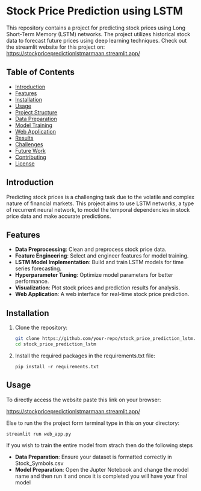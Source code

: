 # Stock Price Prediction using LSTM

This repository contains a project for predicting stock prices using Long Short-Term Memory (LSTM) networks. The project utilizes historical stock data to forecast future prices using deep learning techniques. 
Check out the streamlit website for this project on:
https://stockpricepredictionlstmarmaan.streamlit.app/

## Table of Contents
- [Introduction](#introduction)
- [Features](#features)
- [Installation](#installation)
- [Usage](#usage)
- [Project Structure](#project-structure)
- [Data Preparation](#data-preparation)
- [Model Training](#model-training)
- [Web Application](#web-application)
- [Results](#results)
- [Challenges](#challenges)
- [Future Work](#future-work)
- [Contributing](#contributing)
- [License](#license)

## Introduction
Predicting stock prices is a challenging task due to the volatile and complex nature of financial markets. This project aims to use LSTM networks, a type of recurrent neural network, to model the temporal dependencies in stock price data and make accurate predictions.

## Features
- **Data Preprocessing**: Clean and preprocess stock price data.
- **Feature Engineering**: Select and engineer features for model training.
- **LSTM Model Implementation**: Build and train LSTM models for time series forecasting.
- **Hyperparameter Tuning**: Optimize model parameters for better performance.
- **Visualization**: Plot stock prices and prediction results for analysis.
- **Web Application**: A web interface for real-time stock price prediction.

## Installation
1. Clone the repository:
   ```sh
   git clone https://github.com/your-repo/stock_price_prediction_lstm.git
   cd stock_price_prediction_lstm

2. Install the required packages in the requirements.txt file:
   
       pip install -r requirements.txt

## Usage

To directly access the website paste this link on your browser:

https://stockpricepredictionlstmarmaan.streamlit.app/

Else to run the the project form terminal type in this on your directory:

    streamlit run web_app.py

If you wish to train the entire model from strach then do the following steps

- **Data Preparation**: Ensure your dataset is formatted correctly in Stock_Symbols.csv
- **Model Preparation**: Open the Jupter Notebook and change the model name and then run it and once it is completed you will have       your final model 












